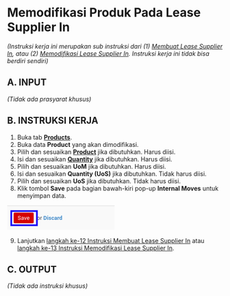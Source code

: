 # Memodifikasi Produk Pada Lease Supplier In

*(Instruksi kerja ini merupakan sub instruksi dari (1) [Membuat Lease Supplier In](./membuat.md), atau (2) [Memodifikasi Lease Supplier In](./modifikasi.md). Instruksi kerja ini tidak bisa berdiri sendiri)*

## A. INPUT

*(Tidak ada prasyarat khusus)*

## B. INSTRUKSI KERJA

1. Buka tab **[Products](./penjelasan.md#tab-products)**.
2. Buka data **Product** yang akan dimodifikasi.
3. Pilih dan sesuaikan **[Product](./penjelasan.md#field-product)** jika dibutuhkan. Harus diisi.
4. Isi dan sesuaikan **[Quantity](./penjelasan.md#field-quantity)** jika dibutuhkan. Harus diisi.
5. Pilih dan sesuaikan **UoM** jika dibutuhkan. Harus diisi.
6. Isi dan sesuaikan **Quantity (UoS)** jika dibutuhkan. Tidak harus diisi.
7. Pilih dan sesuaikan **UoS** jika dibutuhkan. Tidak harus diisi.
8. Klik tombol **Save** pada bagian bawah-kiri pop-up **Internal Moves** untuk menyimpan data.

![](../../img/lease-supplier-in/tombol-save-produk.png)

9. Lanjutkan [langkah ke-12 Instruksi Membuat Lease Supplier In](./membuat.md#l12) atau [langkah ke-13 Instruksi Memodifikasi Lease Supplier In](./modifikasi.md#l13).

## C. OUTPUT

*(Tidak ada instruksi khusus)*
